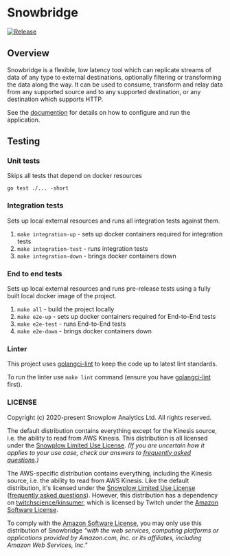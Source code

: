 # Snowbridge

[![Release][release-image]][releases]

## Overview

Snowbridge is a flexible, low latency tool which can replicate streams of data of any type to external destinations, optionally filtering or transforming the data along the way. It can be used to consume, transform and relay data from any supported source and to any supported destination, or any destination which supports HTTP.

See the [documention](https://docs.snowplow.io/docs/destinations/forwarding-events/snowbridge/) for details on how to configure and run the application.

## Testing

### Unit tests

Skips all tests that depend on docker resources

`go test ./... -short`

### Integration tests

Sets up local external resources and runs all integration tests against them.

1. `make integration-up`    - sets up docker containers required for integration tests
2. `make integration-test`  - runs integration tests
3. `make integration-down`  - brings docker containers down

### End to end tests

Sets up local external resources and runs pre-release tests using a fully built local docker image of the project.

1. `make all`      - build the project locally
2. `make e2e-up`   - sets up docker containers required for End-to-End tests
2. `make e2e-test` - runs End-to-End tests
3. `make e2e-down` - brings docker containers down

### Linter

This project uses [golangci-lint](https://golangci-lint.run/) to keep the code up to latest lint standards.

To run the linter use `make lint` command
(ensure you have [golangci-lint](https://golangci-lint.run/welcome/install/#local-installation) first).

### LICENSE

Copyright (c) 2020-present Snowplow Analytics Ltd. All rights reserved.

The default distribution contains everything except for the Kinesis source, i.e. the ability to read from AWS Kinesis. This distribution is all licensed under the [Snowplow Limited Use License](https://docs.snowplow.io/limited-use-license-1.1/). _(If you are uncertain how it applies to your use case, check our answers to [frequently asked questions](https://docs.snowplow.io/docs/resources/limited-use-license-faq/).)_

The AWS-specific distribution contains everything, including the Kinesis source, i.e. the ability to read from AWS Kinesis. Like the default distribution, it's licensed under the [Snowplow Limited Use License](https://docs.snowplow.io/limited-use-license-1.1/) ([frequently asked questions](https://docs.snowplow.io/docs/resources/limited-use-license-faq/)). However, this distribution has a dependency on [twitchscience/kinsumer](https://github.com/twitchscience/kinsumer), which is licensed by Twitch under the [Amazon Software License](https://github.com/twitchscience/kinsumer/blob/master/LICENSE).

To comply with the [Amazon Software License](https://github.com/twitchscience/kinsumer/blob/master/LICENSE), you may only use this distribution of Snowbridge _"with the web services, computing platforms or applications provided by Amazon.com, Inc. or its affiliates, including Amazon Web Services, Inc."_

[release-image]: http://img.shields.io/badge/golang-3.3.0-6ad7e5.svg?style=flat
[releases]: https://github.com/snowplow/snowbridge/releases/
